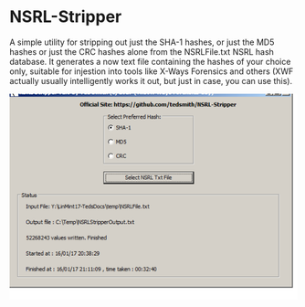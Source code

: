 # NSRL-Stripper
A simple utility for stripping out just the SHA-1 hashes, or just the MD5 hashes or just the CRC hashes alone from the NSRLFile.txt NSRL hash database. 
It generates a now text file containing the hashes of your choice only, suitable for injestion into tools like X-Ways Forensics and others (XWF actually usually intelligently works it out, but just in case, you can use this).  

![Alt text](NSRL_Stripper.png?raw=true "NSRL Stripper")
